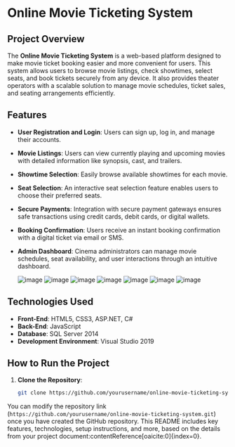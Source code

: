 # Online Movie Ticketing System

## Project Overview

The **Online Movie Ticketing System** is a web-based platform designed to make movie ticket booking easier and more convenient for users. This system allows users to browse movie listings, check showtimes, select seats, and book tickets securely from any device. It also provides theater operators with a scalable solution to manage movie schedules, ticket sales, and seating arrangements efficiently.

## Features

- **User Registration and Login**: Users can sign up, log in, and manage their accounts.
- **Movie Listings**: Users can view currently playing and upcoming movies with detailed information like synopsis, cast, and trailers.
- **Showtime Selection**: Easily browse available showtimes for each movie.
- **Seat Selection**: An interactive seat selection feature enables users to choose their preferred seats.
- **Secure Payments**: Integration with secure payment gateways ensures safe transactions using credit cards, debit cards, or digital wallets.
- **Booking Confirmation**: Users receive an instant booking confirmation with a digital ticket via email or SMS.
- **Admin Dashboard**: Cinema administrators can manage movie schedules, seat availability, and user interactions through an intuitive dashboard.

  ![image](https://github.com/user-attachments/assets/1af7e7b6-a26b-4721-b9d2-2abde086ed8d)
  ![image](https://github.com/user-attachments/assets/e33d6a49-87eb-4dc1-b505-799ee6a0cbb2)
  ![image](https://github.com/user-attachments/assets/0a82d529-8864-4415-a9eb-df0f0438a772)
  ![image](https://github.com/user-attachments/assets/45230468-7b8e-4a37-9e8a-ab4e5281ca71)
  ![image](https://github.com/user-attachments/assets/90613367-a35f-4d16-be4f-40361ffed413)
  ![image](https://github.com/user-attachments/assets/21d272ca-72d0-470a-81be-fc26763846e7)
  ![image](https://github.com/user-attachments/assets/928e1f2f-d63c-447b-a752-85cdf7b39dcd)








## Technologies Used

- **Front-End**: HTML5, CSS3, ASP.NET, C# 
- **Back-End**: JavaScript
- **Database**: SQL Server 2014
- **Development Environment**: Visual Studio 2019

## How to Run the Project

1. **Clone the Repository**: 
   ```bash
   git clone https://github.com/yourusername/online-movie-ticketing-system.git

You can modify the repository link (`https://github.com/yourusername/online-movie-ticketing-system.git`) once you have created the GitHub repository. This README includes key features, technologies, setup instructions, and more, based on the details from your project document&#8203;:contentReference[oaicite:0]{index=0}.
